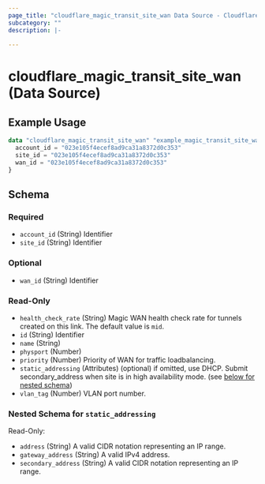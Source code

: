 ```yaml
---
page_title: "cloudflare_magic_transit_site_wan Data Source - Cloudflare"
subcategory: ""
description: |-
  
---
```


# cloudflare_magic_transit_site_wan (Data Source)



## Example Usage

```terraform
data "cloudflare_magic_transit_site_wan" "example_magic_transit_site_wan" {
  account_id = "023e105f4ecef8ad9ca31a8372d0c353"
  site_id = "023e105f4ecef8ad9ca31a8372d0c353"
  wan_id = "023e105f4ecef8ad9ca31a8372d0c353"
}
```

<!-- schema generated by tfplugindocs -->
## Schema

### Required

- `account_id` (String) Identifier
- `site_id` (String) Identifier

### Optional

- `wan_id` (String) Identifier

### Read-Only

- `health_check_rate` (String) Magic WAN health check rate for tunnels created on this link. The default value is `mid`.
- `id` (String) Identifier
- `name` (String)
- `physport` (Number)
- `priority` (Number) Priority of WAN for traffic loadbalancing.
- `static_addressing` (Attributes) (optional) if omitted, use DHCP. Submit secondary_address when site is in high availability mode. (see [below for nested schema](#nestedatt--static_addressing))
- `vlan_tag` (Number) VLAN port number.

<a id="nestedatt--static_addressing"></a>
### Nested Schema for `static_addressing`

Read-Only:

- `address` (String) A valid CIDR notation representing an IP range.
- `gateway_address` (String) A valid IPv4 address.
- `secondary_address` (String) A valid CIDR notation representing an IP range.


